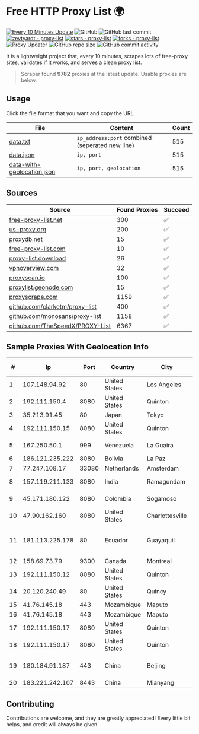 
# Free HTTP Proxy List 🌍

[![Every 10 Minutes Update](https://github.com/mertguvencli/http-proxy-list/actions/workflows/main.yml/badge.svg?branch=main)](https://github.com/mertguvencli/http-proxy-list/actions/workflows/main.yml)
![GitHub](https://img.shields.io/github/license/mertguvencli/http-proxy-list)
![GitHub last commit](https://img.shields.io/github/last-commit/mertguvencli/http-proxy-list)
[![zevtyardt - proxy-list](https://img.shields.io/static/v1?label=zevtyardt&message=proxy-list&color=blue&logo=github)](https://github.com/zevtyardt/proxy-list "Go to GitHub repo")
[![stars - proxy-list](https://img.shields.io/github/stars/zevtyardt/proxy-list?style=social)](https://github.com/zevtyardt/proxy-list)
[![forks - proxy-list](https://img.shields.io/github/forks/zevtyardt/proxy-list?style=social)](https://github.com/zevtyardt/proxy-list)
[![Proxy Updater](https://github.com/zevtyardt/proxy-list/workflows/Proxy%20Updater/badge.svg)](https://github.com/zevtyardt/proxy-list/actions?query=workflow:"Proxy+Updater")
![GitHub repo size](https://img.shields.io/github/repo-size/zevtyardt/proxy-list)
[![GitHub commit activity](https://img.shields.io/github/commit-activity/m/zevtyardt/proxy-list?logo=commits)](https://github.com/zevtyardt/proxy-list/commits/main)

It is a lightweight project that, every 10 minutes, scrapes lots of free-proxy sites, validates if it works, and serves a clean proxy list.

> Scraper found **9782** proxies at the latest update. Usable proxies are below.

## Usage

Click the file format that you want and copy the URL.

|File|Content|Count|
|----|-------|-----|
|[data.txt](https://raw.githubusercontent.com/mertguvencli/http-proxy-list/main/proxy-list/data.txt)|`ip_address:port` combined (seperated new line)|515|
|[data.json](https://raw.githubusercontent.com/mertguvencli/http-proxy-list/main/proxy-list/data.json)|`ip, port`|515|
|[data-with-geolocation.json](https://raw.githubusercontent.com/mertguvencli/http-proxy-list/main/proxy-list/data-with-geolocation.json)|`ip, port, geolocation`|515|

## Sources

|Source|Found Proxies|Succeed|
|------|-------------|-------|
|[free-proxy-list.net](https://free-proxy-list.net)|300|✅|
|[us-proxy.org](https://www.us-proxy.org)|200|✅|
|[proxydb.net](http://proxydb.net)|15|✅|
|[free-proxy-list.com](https://free-proxy-list.com/?page=&port=&type%5B%5D=http&type%5B%5D=https&up_time=0&search=Search)|10|✅|
|[proxy-list.download](https://www.proxy-list.download/HTTP)|26|✅|
|[vpnoverview.com](https://vpnoverview.com/privacy/anonymous-browsing/free-proxy-servers)|32|✅|
|[proxyscan.io](https://www.proxyscan.io)|100|✅|
|[proxylist.geonode.com](https://proxylist.geonode.com/api/proxy-list?limit=300&page=1&sort_by=lastChecked&sort_type=desc&protocols=http,https)|15|✅|
|[proxyscrape.com](https://api.proxyscrape.com/v2/?request=displayproxies&protocol=http&timeout=10000&country=all&ssl=all&anonymity=all)|1159|✅|
|[github.com/clarketm/proxy-list](https://raw.githubusercontent.com/clarketm/proxy-list/master/proxy-list-raw.txt)|400|✅|
|[github.com/monosans/proxy-list](https://raw.githubusercontent.com/monosans/proxy-list/main/proxies/http.txt)|1158|✅|
|[github.com/TheSpeedX/PROXY-List](https://raw.githubusercontent.com/TheSpeedX/PROXY-List/master/http.txt)|6367|✅|


## Sample Proxies With Geolocation Info

|#|Ip|Port|Country|City|Internet Service Provider|
|-|--|----|-------|----|-------------------------|
|1|107.148.94.92|80|United States|Los Angeles|PEG TECH INC|
|2|192.111.150.4|8080|United States|Quinton|Centrilogic|
|3|35.213.91.45|80|Japan|Tokyo|Google LLC|
|4|192.111.150.15|8080|United States|Quinton|Centrilogic|
|5|167.250.50.1|999|Venezuela|La Guaira|CORPORACIÓN GALA IT, C.A.|
|6|186.121.235.222|8080|Bolivia|La Paz|AXS Bolivia S. A.|
|7|77.247.108.17|33080|Netherlands|Amsterdam|ABC Consultancy|
|8|157.119.211.133|8080|India|Ramagundam|Finecom Internet services Pvt Ltd|
|9|45.171.180.122|8080|Colombia|Sogamoso|Future Solutions Development SAS|
|10|47.90.162.160|8080|United States|Charlottesville|Alibaba.com LLC|
|11|181.113.225.178|80|Ecuador|Guayaquil|Corporacion Nacional De Telecomunicaciones - CNT EP|
|12|158.69.73.79|9300|Canada|Montreal|OVH SAS|
|13|192.111.150.12|8080|United States|Quinton|Centrilogic|
|14|20.120.240.49|80|United States|Quincy|Microsoft Corporation|
|15|41.76.145.18|443|Mozambique|Maputo|VM  S.A|
|16|41.76.145.18|443|Mozambique|Maputo|VM  S.A|
|17|192.111.150.17|8080|United States|Quinton|Centrilogic|
|18|192.111.150.17|8080|United States|Quinton|Centrilogic|
|19|180.184.91.187|443|China|Beijing|China Internet Network Information Center|
|20|183.221.242.107|8443|China|Mianyang|China Mobile|



## Contributing

Contributions are welcome, and they are greatly appreciated! Every
little bit helps, and credit will always be given.

